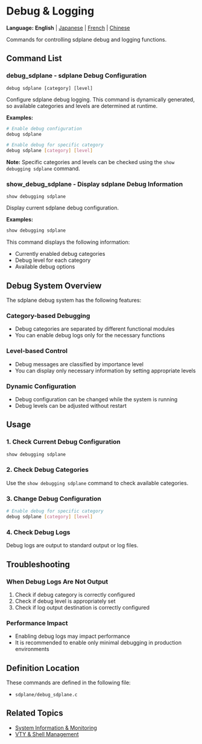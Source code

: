 # Debug & Logging

**Language:** **English** | [Japanese](ja/debug-logging.md) | [French](fr/debug-logging.md) | [Chinese](zh/debug-logging.md)

Commands for controlling sdplane debug and logging functions.

## Command List

### debug_sdplane - sdplane Debug Configuration
```
debug sdplane [category] [level]
```

Configure sdplane debug logging. This command is dynamically generated, so available categories and levels are determined at runtime.

**Examples:**
```bash
# Enable debug configuration
debug sdplane

# Enable debug for specific category
debug sdplane [category] [level]
```

**Note:** Specific categories and levels can be checked using the `show debugging sdplane` command.

### show_debug_sdplane - Display sdplane Debug Information
```
show debugging sdplane
```

Display current sdplane debug configuration.

**Examples:**
```bash
show debugging sdplane
```

This command displays the following information:
- Currently enabled debug categories
- Debug level for each category
- Available debug options

## Debug System Overview

The sdplane debug system has the following features:

### Category-based Debugging
- Debug categories are separated by different functional modules
- You can enable debug logs only for the necessary functions

### Level-based Control
- Debug messages are classified by importance level
- You can display only necessary information by setting appropriate levels

### Dynamic Configuration
- Debug configuration can be changed while the system is running
- Debug levels can be adjusted without restart

## Usage

### 1. Check Current Debug Configuration
```bash
show debugging sdplane
```

### 2. Check Debug Categories
Use the `show debugging sdplane` command to check available categories.

### 3. Change Debug Configuration
```bash
# Enable debug for specific category
debug sdplane [category] [level]
```

### 4. Check Debug Logs
Debug logs are output to standard output or log files.

## Troubleshooting

### When Debug Logs Are Not Output
1. Check if debug category is correctly configured
2. Check if debug level is appropriately set
3. Check if log output destination is correctly configured

### Performance Impact
- Enabling debug logs may impact performance
- It is recommended to enable only minimal debugging in production environments

## Definition Location

These commands are defined in the following file:
- `sdplane/debug_sdplane.c`

## Related Topics

- [System Information & Monitoring](system-monitoring.md)
- [VTY & Shell Management](vty-shell.md)